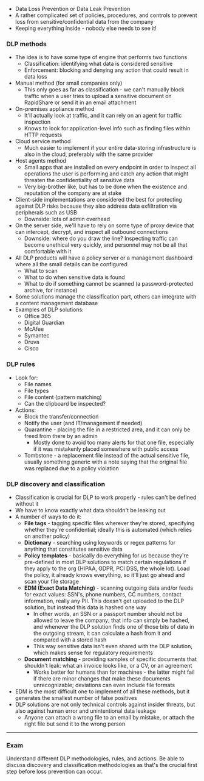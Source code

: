 - Data Loss Prevention or Data Leak Prevention
- A rather complicated set of policies, procedures, and controls to prevent loss from sensitive/confidential data from the company
- Keeping everything inside - nobody else needs to see it!

### DLP methods

- The idea is to have some type of engine that performs two functions
	- Classification: identifying what data is considered sensitive
	- Enforcement: blocking and denying any action that could result in data loss
- Manual method (for small companies only)
	- This only goes as far as classification - we can't manually block traffic when a user tries to upload a sensitive document on RapidShare or send it in an email attachment
- On-premises appliance method
	- It'll actually look at traffic, and it can rely on an agent for traffic inspection
	- Knows to look for application-level info such as finding files within HTTP requests
- Cloud service method
	- Much easier to implement if your entire data-storing infrastructure is also in the cloud, preferably with the same provider
- Host agents method
	- Small apps that are installed on every endpoint in order to inspect all operations the user is performing and catch any action that might threaten the confidentiality of sensitive data
	- Very big-brother like, but has to be done when the existence and reputation of the company are at stake
- Client-side implementations are considered the best for protecting against DLP risks because they also address data exfiltration via peripherals such as USB
	- Downside: lots of admin overhead
- On the server side, we'll have to rely on some type of proxy device that can intercept, decrypt, and inspect all outbound connections 
	- Downside: where do you draw the line? Inspecting traffic can become unethical very quickly, and personnel may not be all that comfortable with it
- All DLP products will have a policy server or a management dashboard where all the small details can be configured
	- What to scan
	- What to do when sensitive data is found
	- What to do if something cannot be scanned (a password-protected archive, for instance)
- Some solutions manage the classification part, others can integrate with a content management database
- Examples of DLP solutions:
	- Office 365
	- Digital Guardian
	- McAfee
	- Symantec
	- Druva
	- Cisco

### DLP rules

- Look for:
	- File names
	- File types
	- File content (pattern matching)
	- Can the clipboard be inspected?
- Actions:
	- Block the transfer/connection
	- Notify the user (and IT/management if needed)
	- Quarantine - placing the file in a restricted area, and it can only be freed from there by an admin
		- Mostly done to avoid too many alerts for that one file, especially if it was mistakenly placed somewhere with public access
	- Tombstone - a replacement file instead of the actual sensitive file, usually something generic with a note saying that the original file was replaced due to a policy violation

### DLP discovery and classification

- Classification is crucial for DLP to work properly - rules can't be defined without it
- We have to know exactly what data shouldn't be leaking out
- A number of ways to do it:
	- **File tags** - tagging specific files wherever they're stored, specifying whether they're confidential; ideally this is automated (which relies on another policy)
	- **Dictionary** - searching using keywords or regex patterns for anything that constitutes sensitive data
	- **Policy templates** - basically do everything for us because they're pre-defined in most DLP solutions to match certain regulations if they apply to the org (HIPAA, GDPR, PCI DSS, the whole lot). Load the policy, it already knows everything, so it'll just go ahead and scan your file storage
	- **EDM (Exact Data Matching)** - scanning outgoing data and/or feeds for exact values: SSN's, phone numbers, CC numbers, contact information, really any PII. This doesn't get uploaded to the DLP solution, but instead this data is hashed one way
		- In other words, an SSN or a passport number should not be allowed to leave the company; that info can simply be hashed, and whenever the DLP solution finds one of those bits of data in the outgoing stream, it can calculate a hash from it and compared with a stored hash
		- This way sensitive data isn't even shared with the DLP solution, which makes sense for regulatory requirements
	- **Document matching** - providing samples of specific documents that shouldn't leak: what an invoice looks like, or a CV, or an agreement
		- Works better for humans than for machines - the latter might fail if there are minor changes that make these documents unrecognizable; deviations can even include file formats
- EDM is the most difficult one to implement of all these methods, but it generates the smallest number of false positives
- DLP solutions are not only technical controls against insider threats, but also against human error and unintentional data leakage
	- Anyone can attach a wrong file to an email by mistake, or attach the right file but send it to the wrong person

---

### Exam

Understand different DLP methodologies, rules, and actions. Be able to discuss discovery and classification methodologies as that's the crucial first step before loss prevention can occur.